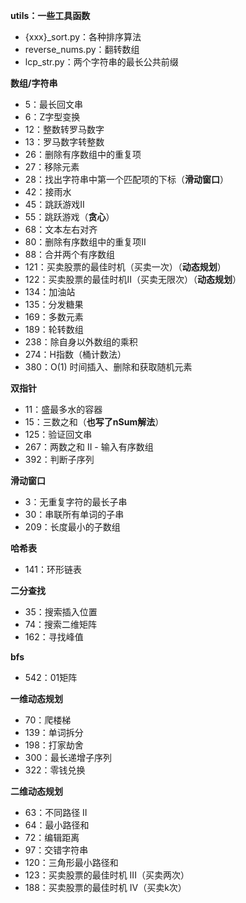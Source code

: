 

**utils：一些工具函数**

- {xxx}_sort.py：各种排序算法
- reverse_nums.py：翻转数组
- lcp_str.py：两个字符串的最长公共前缀


**数组/字符串**

- 5：最长回文串
- 6：Z字型变换
- 12：整数转罗马数字
- 13：罗马数字转整数
- 26：删除有序数组中的重复项
- 27：移除元素
- 28：找出字符串中第一个匹配项的下标（**滑动窗口**）
- 42：接雨水
- 45：跳跃游戏II
- 55：跳跃游戏（**贪心**）
- 68：文本左右对齐
- 80：删除有序数组中的重复项II
- 88：合并两个有序数组
- 121：买卖股票的最佳时机（买卖一次）（**动态规划**）
- 122：买卖股票的最佳时机II（买卖无限次）（**动态规划**）
- 134：加油站
- 135：分发糖果
- 169：多数元素
- 189：轮转数组
- 238：除自身以外数组的乘积
- 274：H指数（桶计数法）
- 380：O(1) 时间插入、删除和获取随机元素


**双指针**

- 11：盛最多水的容器
- 15：三数之和（**也写了nSum解法**）
- 125：验证回文串
- 267：两数之和 II - 输入有序数组
- 392：判断子序列


**滑动窗口**

- 3：无重复字符的最长子串
- 30：串联所有单词的子串
- 209：长度最小的子数组

**哈希表**

- 141：环形链表


**二分查找**

- 35：搜索插入位置
- 74：搜索二维矩阵
- 162：寻找峰值


**bfs**

- 542：01矩阵


**一维动态规划**

- 70：爬楼梯
- 139：单词拆分
- 198：打家劫舍
- 300：最长递增子序列
- 322：零钱兑换


**二维动态规划**

- 63：不同路径 II
- 64：最小路径和
- 72：编辑距离
- 97：交错字符串
- 120：三角形最小路径和
- 123：买卖股票的最佳时机 III（买卖两次）
- 188：买卖股票的最佳时机 IV（买卖k次）